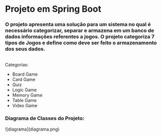 # Projeto em Spring Boot
<h3>
    O projeto apresenta uma solução para um sistema no qual é necessário categorizar, separar e armazena em um banco de dados informações referentes a jogos. O projeto categoriza 7 tipos de Jogos e define como deve ser feito o armazenamento dos seus dados.
</h3>
</br>
Categorias:
<ul>
  <li>Board Game</li>
  <li>Card Game</li>
  <li>Quiz</li>
  <li>Logic Game</li>
  <li>Memory Game</li>
  <li>Table Game</li>
  <li>Video Game</li>
</ul>

<h3>Diagrama de Classes do Projeto: </h3>
![diagrama](diagrama.png)
